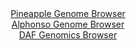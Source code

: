 <div id="Pineapple_Genome_Browser" align="center">
  <a href="https://igv.org/app/?sessionURL=blob:zZJRT9swFIX_iyXQJqWJnTRpEwlNKS2sFNrSLnSAUOS4TmKR2MF2W0rV_46HNu2FSfRh0yQ_2FfXvuccfzuwplIxwUEEXBv5NkLAAqoUmzmum4qOcU0ViHJcKWoBSXMqKScURDuQY6VxMrs0N0utGxU5DtNNq8a8ELbybFzjF8HxRtlE1M6pqCqcCYm1kMrpSbwWDivWrQ3NcNPYZrZn.84Sa.zgqikFV8JpKC_SjXkv_VVKC8pFTdN6VWn2JiA1eozGpZ3jL_FiHhNClRrR7XB5Eo.G8Y03SO7Og9O7ZPJ1kQSL4zkrONYrSU8W38ppf6Imfv90cClG2_Gk6W99NYwH3SOvfzx4bpik6gR1UNcLut02NMEwvqTP_5Nns9iBvgs6IRkaq9FUPd4Wszt2ceT2AnIr5k_PybvOEdhboBJkZUgApJSdCEHLg4Hlu0HrxxZ1LQhDk48UDET3DxbQEpNH036_A3rbGF6Aok.rN3QsIOSSShC1Qgg7KAxdv91pwzBEe2sHVrL6e.GeJbOwA93YdYM0Z5U2MC9TxRtlY87tNcnt4uXANMsVTMrvZDyr254_bV467qV_416TYX71hywtYEa_faAx.hFF_4S7jwixdXYobPy81z_fXPkx3vYuzq6naP4IyzDj6uz9eFxj9rBociFrrE2_qZjjT9rWWDLMtSmsmWIZq5jeLkyKYgMi5HoGWkBEJQyFQBbZJ2hBC_nw8284vf3D_hU-">Pineapple Genome Browser</a>
</div>
<div id="Alphonso_Genome_Browser" align="center">
  <a href="https://igv.org/app/?sessionURL=blob:zZJRb5swFIX_i6VWm0TAQICAFE0saZsuUdomIpFSVciAIW7BpraBpFH..7xo015WqXnYNMkP9tW17znH3wG0mAvCKAiApZuObppAA2LLuiWq6hLPUYUFCHJUCqwBjnPMMU0xCA4gR0KiaDFTN7dS1iIwDCLrXoVowXRh66hCb4yiTugpq4wRK0uUMI4k48L4ylHLDFK0vQ4nqK51NdvWHSNDEhmorLeMCmbUmBZxp96Lf5XiAlNW4bhqSklOAmKlR2nM9Bx9CdfLME2xEFO8v82G4fQ2XNlX0ebGHW2iu8k6cteXS1JQJBuOh6_4ecC5m4znkyS9sK47vm8343DEqDe.urDHl1e7mnAshqZnDmx34Hu2iobQDO_.J9dqkTOdP1TPTjebCsu0dtbSnqdy1ewc_96bRe_4PmqgZGmjSADplnuBCTUbuppjub0fW3OgQeirdDgjIHh80oDkKH1R7Y8HIPe14gUI_Nqc0NEA4xnmIOj5EHqm71tO3.tD3zeP2gE0vPx70V5HC9.DVmhZbpyTUiqYs1jQWuiIUr1Nc714OzPLm_7qBVYvb.nEW83u0C0cj74la7uhlP0xy77yr0afvk8Z_Yiif0LdR4ToMjkXtQ47g_tpmE3knbDrRb6l1wwLHs1XD._Gc140OeMVkqpfVdTxJ20t4gRRqQotESQhJZH7tUqRdSAwLVtBC1JWMkUh4EXyCWpQMx34.Tec9vHp.B0-">Alphonso Genome Browser</a>
</div>


<div id="DAF_Genomics_Browser" align="center">
  <a href="https://igv.org/app/?sessionURL=blob:tZFra9swFIb_i2D95LsdOzaEYdpkLSkNaeYFWko4tY9jMctyJTluEvLfK7yWwkYZgw4kIXEu76vzHMkOhaS8IQnxLHdkuS4xiKx4vwLW1ngDDCVJSqglGkRgiQKbHElyJCVIBdntta6slGplYtsFlOYWG85oLi3pW9CakneqQp1qehYwOPAGemnlnOlkBTbUbcUbyW3Ic5TSdOwWm.2mB328xTZDS9ywrlZ0UN1oE9pYYZWg3dKmwOe_GPkPynrRr.l6lQ71c9xfFZN0fpX.8KfZ3bfw_C5bXK6zcH22otsGVCdwcrnc7zJvMev90cUO.pxGC5_Nx7P.cfnFvzibPrdUoJy4kTv2w3HsRORkkJrnnUZA8kq4iRsYkTc2vCAwX6_.KNQzEJyS5P7BIEpA_lOn3x.J2rcaFJH41A3MDMJFgYIkZuw4kRvH3iiIAieO3ZNxJJ2oP5nkLLuNI8dLPS.0HoFp_ZLWw_i00J_Bz8L4W2e9_xUTPjF.ni6238Obw.4g8ZBlzrW7Wk5l_wEmg3z4rZILBkqHfj1foUCt1Rg26p2Kf3o4vQA-">DAF Genomics Browser</a>
</div>
